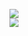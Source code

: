 [![](https://img.shields.io/badge/Made%20With-Github%20Spray-lightgrey.svg?style=for-the-badge&logo=github)](https://github.com/Annihil/github-spray#3805)  
[![](https://i.imgur.com/2DrTn0Z.gif)](https://github.com/Annihil/github-spray)